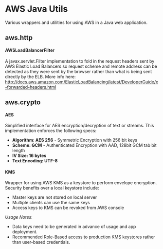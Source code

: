 # AWS Java Utils
Various wrappers and utilities for using AWS in a Java web application.

## aws.http

#### AWSLoadBalancerFilter
A javax.servlet.Filter implementation to fold in the request headers sent by 
AWS Elastic Load Balancers so request scheme and remote address can be detected as they
were sent by the browser rather than what is being sent directly by the ELB.
More info here: http://docs.aws.amazon.com/ElasticLoadBalancing/latest/DeveloperGuide/x-forwarded-headers.html


## aws.crypto

#### AES
Simplified interface for AES encryption/decryption of text or streams. This implementation enforces the following specs:
* __Algorithm: AES 256__ - Symmetric Encryption with 256 bit keys
* __Scheme:	GCM__ - Authenticated Encryption with AAD, 128bit GCM tab bit length
* __IV Size:	16 bytes__
* __Text Encoding:	UTF-8__

#### KMS
Wrapper for using AWS KMS as a keystore to perform envelope encryption. Security benefits over a local keystore include:
* Master keys are not stored on local server
* Multiple clients can use the same keys
* Access keys to KMS can be revoked from AWS console

_Usage Notes_: 
* Data keys need to be generated in advance of usage and app deployment. 
* Recommended Role-Based access to production KMS keystores rather than user-based credentials.
